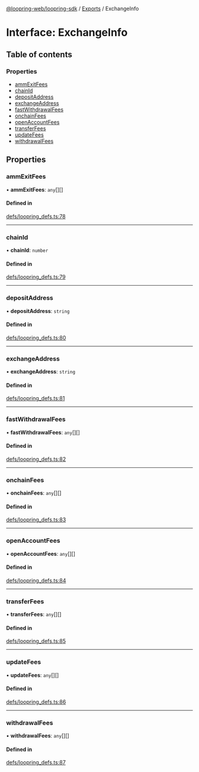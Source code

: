 [@loopring-web/loopring-sdk](../README.md) / [Exports](../modules.md) / ExchangeInfo

# Interface: ExchangeInfo

## Table of contents

### Properties

- [ammExitFees](ExchangeInfo.md#ammexitfees)
- [chainId](ExchangeInfo.md#chainid)
- [depositAddress](ExchangeInfo.md#depositaddress)
- [exchangeAddress](ExchangeInfo.md#exchangeaddress)
- [fastWithdrawalFees](ExchangeInfo.md#fastwithdrawalfees)
- [onchainFees](ExchangeInfo.md#onchainfees)
- [openAccountFees](ExchangeInfo.md#openaccountfees)
- [transferFees](ExchangeInfo.md#transferfees)
- [updateFees](ExchangeInfo.md#updatefees)
- [withdrawalFees](ExchangeInfo.md#withdrawalfees)

## Properties

### ammExitFees

• **ammExitFees**: `any`[][]

#### Defined in

[defs/loopring_defs.ts:78](https://github.com/Loopring/loopring_sdk/blob/1830d54/src/defs/loopring_defs.ts#L78)

___

### chainId

• **chainId**: `number`

#### Defined in

[defs/loopring_defs.ts:79](https://github.com/Loopring/loopring_sdk/blob/1830d54/src/defs/loopring_defs.ts#L79)

___

### depositAddress

• **depositAddress**: `string`

#### Defined in

[defs/loopring_defs.ts:80](https://github.com/Loopring/loopring_sdk/blob/1830d54/src/defs/loopring_defs.ts#L80)

___

### exchangeAddress

• **exchangeAddress**: `string`

#### Defined in

[defs/loopring_defs.ts:81](https://github.com/Loopring/loopring_sdk/blob/1830d54/src/defs/loopring_defs.ts#L81)

___

### fastWithdrawalFees

• **fastWithdrawalFees**: `any`[][]

#### Defined in

[defs/loopring_defs.ts:82](https://github.com/Loopring/loopring_sdk/blob/1830d54/src/defs/loopring_defs.ts#L82)

___

### onchainFees

• **onchainFees**: `any`[][]

#### Defined in

[defs/loopring_defs.ts:83](https://github.com/Loopring/loopring_sdk/blob/1830d54/src/defs/loopring_defs.ts#L83)

___

### openAccountFees

• **openAccountFees**: `any`[][]

#### Defined in

[defs/loopring_defs.ts:84](https://github.com/Loopring/loopring_sdk/blob/1830d54/src/defs/loopring_defs.ts#L84)

___

### transferFees

• **transferFees**: `any`[][]

#### Defined in

[defs/loopring_defs.ts:85](https://github.com/Loopring/loopring_sdk/blob/1830d54/src/defs/loopring_defs.ts#L85)

___

### updateFees

• **updateFees**: `any`[][]

#### Defined in

[defs/loopring_defs.ts:86](https://github.com/Loopring/loopring_sdk/blob/1830d54/src/defs/loopring_defs.ts#L86)

___

### withdrawalFees

• **withdrawalFees**: `any`[][]

#### Defined in

[defs/loopring_defs.ts:87](https://github.com/Loopring/loopring_sdk/blob/1830d54/src/defs/loopring_defs.ts#L87)
